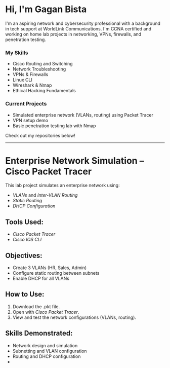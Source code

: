 # Hi, I'm Gagan Bista

I'm an aspiring network and cybersecurity professional with a background in tech support at WorldLink Communications. I'm CCNA certified and working on home lab projects in networking, VPNs, firewalls, and penetration testing.

### My Skills
- Cisco Routing and Switching
- Network Troubleshooting
- VPNs & Firewalls
- Linux CLI
- Wireshark & Nmap
- Ethical Hacking Fundamentals

### Current Projects
- Simulated enterprise network (VLANs, routing) using Packet Tracer
- VPN setup demo
- Basic penetration testing lab with Nmap

Check out my repositories below!


******************************************************************************************************

# Enterprise Network Simulation – Cisco Packet Tracer

This lab project simulates an enterprise network using:

- *VLANs* and *Inter-VLAN Routing*
- *Static Routing*
- *DHCP Configuration*

## Tools Used:
- *Cisco Packet Tracer*
- *Cisco IOS CLI*

## Objectives:
- Create 3 VLANs (HR, Sales, Admin)
- Configure static routing between subnets
- Enable DHCP for all VLANs

## How to Use:
1. Download the .pkt file.
2. Open with *Cisco Packet Tracer*.
3. View and test the network configurations (VLANs, routing).

## Skills Demonstrated:
- Network design and simulation
- Subnetting and VLAN configuration
- Routing and DHCP configuration
-
